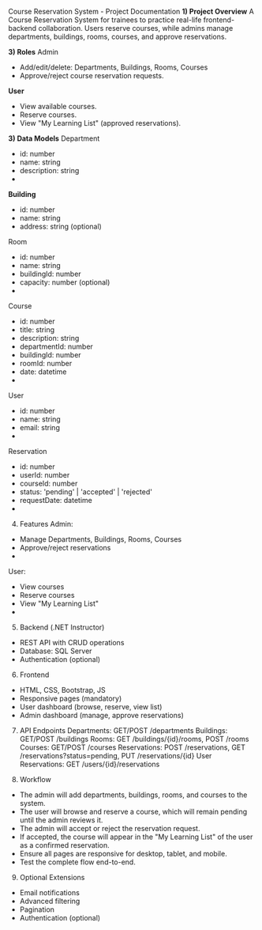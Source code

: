 Course Reservation System - Project Documentation
**1) Project Overview**
A Course Reservation System for trainees to practice real-life frontend-backend collaboration.
Users reserve courses, while admins manage departments, buildings, rooms, courses, and approve
reservations.

**3) Roles**
Admin
- Add/edit/delete: Departments, Buildings, Rooms, Courses
- Approve/reject course reservation requests.

**User**
- View available courses.
- Reserve courses.
- View "My Learning List" (approved reservations).

**3) Data Models**
Department
- id: number
- name: string
- description: string
- 
**Building**
- id: number
- name: string
- address: string (optional)

Room
- id: number
- name: string
- buildingId: number
- capacity: number (optional)
- 
Course
- id: number
- title: string
- description: string
- departmentId: number
- buildingId: number
- roomId: number
- date: datetime
- 
User
- id: number
- name: string
- email: string
- 
Reservation
- id: number
- userId: number
- courseId: number
- status: 'pending' | 'accepted' | 'rejected'
- requestDate: datetime
- 
4) Features
Admin:
- Manage Departments, Buildings, Rooms, Courses
- Approve/reject reservations
- 
User:
- View courses
- Reserve courses
- View "My Learning List"
- 
5) Backend (.NET Instructor)
- REST API with CRUD operations
- Database: SQL Server
- Authentication (optional)
  
6) Frontend
- HTML, CSS, Bootstrap, JS
- Responsive pages (mandatory)
- User dashboard (browse, reserve, view list)
- Admin dashboard (manage, approve reservations)

7) API Endpoints
Departments: GET/POST /departments
Buildings: GET/POST /buildings
Rooms: GET /buildings/{id}/rooms, POST /rooms
Courses: GET/POST /courses
Reservations: POST /reservations, GET /reservations?status=pending, PUT /reservations/{id}
User Reservations: GET /users/{id}/reservations

8) Workflow
- The admin will add departments, buildings, rooms, and courses to the system.
- The user will browse and reserve a course, which will remain pending until the admin reviews it.
- The admin will accept or reject the reservation request.
- If accepted, the course will appear in the "My Learning List" of the user as a confirmed reservation.
- Ensure all pages are responsive for desktop, tablet, and mobile.
- Test the complete flow end-to-end.
9) Optional Extensions
- Email notifications
- Advanced filtering
- Pagination
- Authentication (optional)
